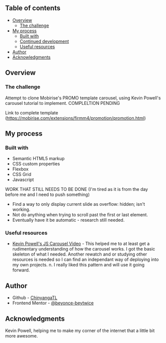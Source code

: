 ## Table of contents

- [Overview](#overview)
  - [The challenge](#the-challenge)
- [My process](#my-process)
  - [Built with](#built-with)
  - [Continued development](#continued-development)
  - [Useful resources](#useful-resources)
- [Author](#author)
- [Acknowledgments](#acknowledgments)

## Overview

### The challenge
Attempt to clone Mobirise's PROMO template carousel, using Kevin Powell's carousel tutorial to implement. COMPLELTION PENDING

Link to complete template
(https://mobirise.com/extensions/firmm4/promotion/promotion.html)

## My process

### Built with

- Semantic HTML5 markup
- CSS custom properties
- Flexbox
- CSS Grid
- Javascript

WORK THAT STILL NEEDS TO BE DONE (I'm tired as it is from the day before me and I need to push something)

- Find a way to only display current slide as overflow: hidden; isn't working.
- Not do anything when trying to scroll past the first or last element.
- Eventually have it be automatic - research still needed.

### Useful resources

- [Kevin Powell's JS Carousel Video](https://youtu.be/gBzsE0oieio) - This helped me to at least get a rudimentary understanding of how the carousel works. I got the basic skeleton of what I needed. Another rewatch and or studying other resources is needed so I can find an independant way of deploying into my own projects.  n. I really liked this pattern and will use it going forward.

## Author

- Github - [ChinyangaTL](https://github.com/ChinyangaTL)
- Frontend Mentor - [@beyonce-beytwice](https://www.frontendmentor.io/profile/beyonce-beytwice)

## Acknowledgments

Kevin Powell, helping me to make my corner of the internet that a little bit more awesome.

